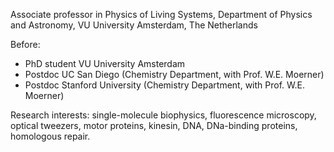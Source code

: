 Associate professor in Physics of Living Systems, Department of Physics and Astronomy, VU University Amsterdam, The Netherlands

Before: 
- PhD student VU University Amsterdam
- Postdoc UC San Diego (Chemistry Department, with Prof. W.E. Moerner)
- Postdoc Stanford University (Chemistry Department, with Prof. W.E. Moerner)

Research interests: single-molecule biophysics, fluorescence microscopy, optical tweezers, motor proteins, kinesin, DNA, DNa-binding proteins, homologous repair.
